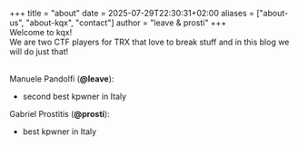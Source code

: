 +++
title = "about"
date = 2025-07-29T22:30:31+02:00
aliases = ["about-us", "about-kqx", "contact"]
author = "leave & prosti"
+++
<br>
Welcome to kqx!
<br>
We are two CTF players for TRX that love to break stuff and in this blog we will do just that!<br><br>

Manuele Pandolfi (**@leave**):
* second best kpwner in Italy

Gabriel Prostitis (**@prosti**):
* best kpwner in Italy